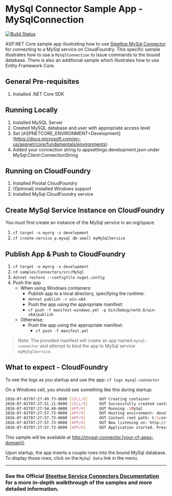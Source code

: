 ﻿# MySql Connector Sample App - MySqlConnection

[![Build Status](https://dev.azure.com/SteeltoeOSS/Steeltoe/_apis/build/status/Samples/SteeltoeOSS.Samples%20%5BConnectors_MySql%5D?branchName=main)](https://dev.azure.com/SteeltoeOSS/Steeltoe/_build/latest?definitionId=17&branchName=main)

ASP.NET Core sample app illustrating how to use [Steeltoe MySql Connector](https://github.com/SteeltoeOSS/Connectors/tree/main/src/Steeltoe.CloudFoundry.Connector.MySql) for connecting to a MySql service on CloudFoundry. This specific sample illustrates how to use a `MySqlConnection` to issue commands to the bound database. There is also an additional sample which illustrates how to use Entity Framework Core.

## General Pre-requisites

1. Installed .NET Core SDK

## Running Locally

1. Installed MySQL Server
1. Created MySQL database and user with appropriate access level
1. Set [ASPNETCORE_ENVIRONMENT=Development] (<https://docs.microsoft.com/en-us/aspnet/core/fundamentals/environments>)
1. Added your connection string to appsettings.development.json under MySql:Client:ConnectionString

## Running on CloudFoundry

1. Installed Pivotal CloudFoundry
1. (Optional) installed Windows support
1. Installed MySql CloudFoundry service

## Create MySql Service Instance on CloudFoundry

You must first create an instance of the MySql service in an org/space.

1. `cf target -o myorg -s development`
1. `cf create-service p.mysql db-small myMySqlService`

## Publish App & Push to CloudFoundry

1. `cf target -o myorg -s development`
1. `cd samples/Connectors/src/MySql`
1. `dotnet restore --configfile nuget.config`
1. Push the app
   - When using Windows containers:
     - Publish app to a local directory, specifying the runtime:
     * `dotnet publish -r win-x64`
     - Push the app using the appropriate manifest:
     * `cf push -f manifest-windows.yml -p bin/Debug/net6.0/win-x64/publish`
   - Otherwise:
     - Push the app using the appropriate manifest:
       * `cf push -f manifest.yml`

> Note: The provided manifest will create an app named `mysql-connector` and attempt to bind the app to MySql service `myMySqlService`.

## What to expect - CloudFoundry

To see the logs as you startup and use the app: `cf logs mysql-connector`

On a Windows cell, you should see something like this during startup:

```bash
2016-07-01T07:27:49.73-0600 [CELL/0]     OUT Creating container
2016-07-01T07:27:51.11-0600 [CELL/0]     OUT Successfully created container
2016-07-01T07:27:54.49-0600 [APP/0]      OUT Running .\MySql
2016-07-01T07:27:57.73-0600 [APP/0]      OUT Hosting environment: development
2016-07-01T07:27:57.73-0600 [APP/0]      OUT Content root path: C:\containerizer\3737940917E4D13A25\user\app
2016-07-01T07:27:57.73-0600 [APP/0]      OUT Now listening on: http://*:57540
2016-07-01T07:27:57.73-0600 [APP/0]      OUT Application started. Press Ctrl+C to shut down.
```

This sample will be available at <http://mysql-connector.[your-cf-apps-domain]/>.

Upon startup, the app inserts a couple rows into the bound MySql database. To display those rows, click on the `MySql Data` link in the menu.

---

### See the Official [Steeltoe Service Connectors Documentation](https://steeltoe.io/docs/steeltoe-service-connectors) for a more in-depth walkthrough of the samples and more detailed information.
